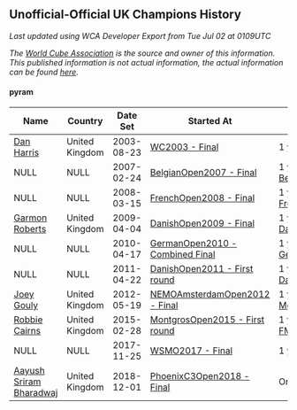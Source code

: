 ## Unofficial-Official UK Champions History

*Last updated using WCA Developer Export from Tue Jul 02 at 0109UTC*

*The [World Cube Association](https://www.worldcubeassociation.org) is the source and owner of this information. This published information is not actual information, the actual information can be found [here](https://www.worldcubeassociation.org/results).*

#### pyram

|Name|Country|Date Set|Started At|Ended At|Days Held|  
|--|--|--|--|--|--|  
|[Dan Harris](https://www.worldcubeassociation.org/persons/2003HARR01)|United Kingdom|2003-08-23|[WC2003 - Final](https://www.worldcubeassociation.org/competitions/WC2003/results/all#epyram_f)|1 year after [WC2003](https://www.worldcubeassociation.org/competitions/WC2003/results/all#epyram_f)|366|  
|NULL|NULL|2007-02-24|[BelgianOpen2007 - Final](https://www.worldcubeassociation.org/competitions/BelgianOpen2007/results/all#epyram_f)|1 year after [BelgianOpen2007](https://www.worldcubeassociation.org/competitions/BelgianOpen2007/results/all#epyram_f)|365|  
|NULL|NULL|2008-03-15|[FrenchOpen2008 - Final](https://www.worldcubeassociation.org/competitions/FrenchOpen2008/results/all#epyram_f)|1 year after [FrenchOpen2008](https://www.worldcubeassociation.org/competitions/FrenchOpen2008/results/all#epyram_f)|365|  
|[Garmon Roberts](https://www.worldcubeassociation.org/persons/2008ROBE02)|United Kingdom|2009-04-04|[DanishOpen2009 - Final](https://www.worldcubeassociation.org/competitions/DanishOpen2009/results/all#epyram_f)|1 year after [DanishOpen2009](https://www.worldcubeassociation.org/competitions/DanishOpen2009/results/all#epyram_f)|365|  
|NULL|NULL|2010-04-17|[GermanOpen2010 - Combined Final](https://www.worldcubeassociation.org/competitions/GermanOpen2010/results/all#epyram_c)|1 year after [GermanOpen2010](https://www.worldcubeassociation.org/competitions/GermanOpen2010/results/all#epyram_c)|365|  
|NULL|NULL|2011-04-22|[DanishOpen2011 - First round](https://www.worldcubeassociation.org/competitions/DanishOpen2011/results/all#epyram_1)|1 year after [DanishOpen2011](https://www.worldcubeassociation.org/competitions/DanishOpen2011/results/all#epyram_f)|366|  
|[Joey Gouly](https://www.worldcubeassociation.org/persons/2007GOUL01)|United Kingdom|2012-05-19|[NEMOAmsterdamOpen2012 - Final](https://www.worldcubeassociation.org/competitions/NEMOAmsterdamOpen2012/results/all#epyram_f)|1 year after [MelbourneSummer2014](https://www.worldcubeassociation.org/competitions/MelbourneSummer2014/results/all#epyram_1)|1001|  
|[Robbie Cairns](https://www.worldcubeassociation.org/persons/2014CAIR01)|United Kingdom|2015-02-28|[MontgrosOpen2015 - First round](https://www.worldcubeassociation.org/competitions/MontgrosOpen2015/results/all#epyram_1)|1 year after [FMECuboyCalla2016](https://www.worldcubeassociation.org/competitions/FMECuboyCalla2016/results/all#epyram_d)|995|  
|NULL|NULL|2017-11-25|[WSMO2017 - Final](https://www.worldcubeassociation.org/competitions/WSMO2017/results/all#epyram_f)|1 year after [WSMO2017](https://www.worldcubeassociation.org/competitions/WSMO2017/results/all#epyram_f)|365|  
|[Aayush Sriram Bharadwaj](https://www.worldcubeassociation.org/persons/2018BHAR02)|United Kingdom|2018-12-01|[PhoenixC3Open2018 - Final](https://www.worldcubeassociation.org/competitions/PhoenixC3Open2018/results/all#epyram_f)|Ongoing|213|  
